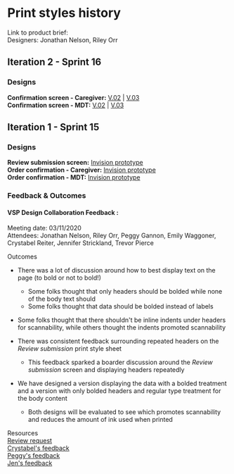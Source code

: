 # Print styles history
Link to product brief:  
Designers: Jonathan Nelson, Riley Orr

## Iteration 2 - Sprint 16

### Designs
**Confirmation screen - Caregiver:** [V.02](https://vsateams.invisionapp.com/share/8XWDDJT2VTP) | [V.03](https://vsateams.invisionapp.com/share/RCWDDK57GQX)<br>
**Confirmation screen - MDT:** [V.02](https://vsateams.invisionapp.com/share/Q9WDDK8UK4X) | [V.03](https://vsateams.invisionapp.com/share/4XWDDKG8YUF)

## Iteration 1 - Sprint 15

### Designs
**Review submission screen:** [Invision prototype](https://vsateams.invisionapp.com/share/SNWD8X787X2) <br>
**Order confirmation - Caregiver:** [Invision prototype](https://vsateams.invisionapp.com/share/CRWDDBTS32V)<br>
**Order confirmation - MDT:** [Invision prototype](https://vsateams.invisionapp.com/share/V2WDDC27B9J)

### Feedback & Outcomes

#### VSP Design Collaboration Feedback :
Meeting date: 03/11/2020  
Attendees: Jonathan Nelson, Riley Orr, Peggy Gannon, Emily Waggoner, Crystabel Reiter, Jennifer Strickland, Trevor Pierce 

Outcomes<br>
- There was a lot of discussion around how to best display text on the page (to bold or not to bold!)
   - Some folks thought that only headers should be bolded while none of the body text should 
   - Some folks thought that data should be bolded instead of labels 
- Some folks thought that there shouldn't be inline indents under headers for scannability, while others thought the indents promoted scannability
- There was consistent feedback surrounding repeated headers on the _Review submission_ print style sheet
   - This feedback sparked a boarder discussion around the _Review submission_ screen and displaying headers repeatedly
   
- We have designed a version displaying the data with a bolded treatment and a version with only bolded headers and regular type treatment for the body content 
   - Both designs will be evaluated to see which promotes scannability and reduces the amount of ink used when printed 

Resources<br>
[Review request](https://github.com/department-of-veterans-affairs/va.gov-team/issues/6364)<br>
[Crystabel's feedback](https://github.com/department-of-veterans-affairs/va.gov-team/issues/6723)<br>
[Peggy's feedback](https://github.com/department-of-veterans-affairs/va.gov-team/issues/6722)<br>
[Jen's feedback](https://github.com/department-of-veterans-affairs/va.gov-team/issues/6718)
